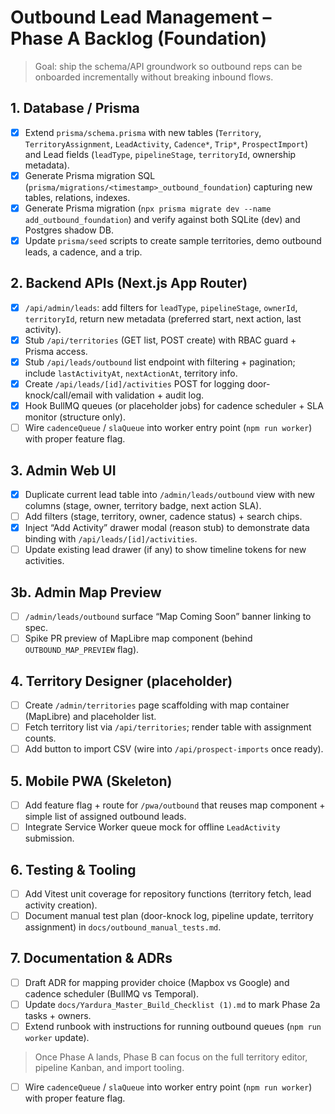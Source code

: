 # Outbound Lead Management – Phase A Backlog (Foundation)

> Goal: ship the schema/API groundwork so outbound reps can be onboarded incrementally without breaking inbound flows.

## 1. Database / Prisma

- [x] Extend `prisma/schema.prisma` with new tables (`Territory`, `TerritoryAssignment`, `LeadActivity`, `Cadence*`, `Trip*`, `ProspectImport`) and Lead fields (`leadType`, `pipelineStage`, `territoryId`, ownership metadata).
- [x] Generate Prisma migration SQL (`prisma/migrations/<timestamp>_outbound_foundation`) capturing new tables, relations, indexes.
- [x] Generate Prisma migration (`npx prisma migrate dev --name add_outbound_foundation`) and verify against both SQLite (dev) and Postgres shadow DB.
- [x] Update `prisma/seed` scripts to create sample territories, demo outbound leads, a cadence, and a trip.

## 2. Backend APIs (Next.js App Router)

- [x] `/api/admin/leads`: add filters for `leadType`, `pipelineStage`, `ownerId`, `territoryId`, return new metadata (preferred start, next action, last activity).
- [x] Stub `/api/territories` (GET list, POST create) with RBAC guard + Prisma access.
- [x] Stub `/api/leads/outbound` list endpoint with filtering + pagination; include `lastActivityAt`, `nextActionAt`, territory info.
- [x] Create `/api/leads/[id]/activities` POST for logging door-knock/call/email with validation + audit log.
- [x] Hook BullMQ queues (or placeholder jobs) for cadence scheduler + SLA monitor (structure only).
- [ ] Wire `cadenceQueue` / `slaQueue` into worker entry point (`npm run worker`) with proper feature flag.

## 3. Admin Web UI

- [x] Duplicate current lead table into `/admin/leads/outbound` view with new columns (stage, owner, territory badge, next action SLA).
- [ ] Add filters (stage, territory, owner, cadence status) + search chips.
- [x] Inject “Add Activity” drawer modal (reason stub) to demonstrate data binding with `/api/leads/[id]/activities`.
- [ ] Update existing lead drawer (if any) to show timeline tokens for new activities.

## 3b. Admin Map Preview

- [ ] `/admin/leads/outbound` surface “Map Coming Soon” banner linking to spec.
- [ ] Spike PR preview of MapLibre map component (behind `OUTBOUND_MAP_PREVIEW` flag).

## 4. Territory Designer (placeholder)

- [ ] Create `/admin/territories` page scaffolding with map container (MapLibre) and placeholder list.
- [ ] Fetch territory list via `/api/territories`; render table with assignment counts.
- [ ] Add button to import CSV (wire into `/api/prospect-imports` once ready).

## 5. Mobile PWA (Skeleton)

- [ ] Add feature flag + route for `/pwa/outbound` that reuses map component + simple list of assigned outbound leads.
- [ ] Integrate Service Worker queue mock for offline `LeadActivity` submission.

## 6. Testing & Tooling

- [ ] Add Vitest unit coverage for repository functions (territory fetch, lead activity creation).
- [ ] Document manual test plan (door-knock log, pipeline update, territory assignment) in `docs/outbound_manual_tests.md`.

## 7. Documentation & ADRs

- [ ] Draft ADR for mapping provider choice (Mapbox vs Google) and cadence scheduler (BullMQ vs Temporal).
- [ ] Update `docs/Yardura_Master_Build_Checklist (1).md` to mark Phase 2a tasks + owners.
- [ ] Extend runbook with instructions for running outbound queues (`npm run worker` update).

> Once Phase A lands, Phase B can focus on the full territory editor, pipeline Kanban, and import tooling.

- [ ] Wire `cadenceQueue` / `slaQueue` into worker entry point (`npm run worker`) with proper feature flag.
